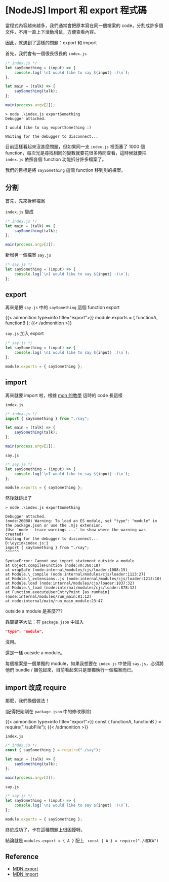 # [NodeJS] Import 和 export 程式碼


當程式內容越來越多，我們通常會把原本寫在同一個檔案的 code，分割成許多個文件，不用一直上下滾動滑鼠，方便查看內容。

因此，就遇到了這樣的問題：export 和 import

首先，我們會有一個很長很長的 `index.js`

```javascript
/* index.js */
let saySomething = (input) => {
	console.log(`\nI would like to say ${input} :)\n`);
};

let main = (talk) => {
	saySomething(talk);
};

main(process.argv[2]);
```

```
> node .\index.js exportSomething
Debugger attached.

I would like to say exportSomething :)

Waiting for the debugger to disconnect...
```

目前這樣看起來沒甚麼問題，但如果同一支 `index.js` 裡面塞了 1000 個 function，每次光是尋找相同的變數就要花很多時間查看，這時候就要把 `index.js` 依照各個 function 功能拆分許多檔案了。

我們的目標是將 `saySomething` 這個 function 移到別的檔案。

## 分割

首先，先來拆解檔案

`index.js` 變成

```javascript
/* index.js */
let main = (talk) => {
	saySomething(talk);
};

main(process.argv[2]);
```

新增另一個檔案 `say.js`

```javascript
/* say.js */
let saySomething = (input) => {
	console.log(`\nI would like to say ${input} :)\n`);
};
```

## export

再來是把 `say.js` 中的 `saySomething` 這個 function export

{{< admonition type=info title="export">}}
module.exports = { functionA, functionB };
{{< /admonition >}}

`say.js` 加入 export

```javascript
/* say.js */
let saySomething = (input) => {
	console.log(`\nI would like to say ${input} :)\n`);
};

module.exports = { saySomething };
```

## import

再來就要 import 啦，根據 [mdn 的教學](https://developer.mozilla.org/zh-TW/docs/Web/JavaScript/Reference/Statements/import) 這時的 code 長這樣

`index.js`

```javascript
/* index.js */
import { saySomething } from "./say";

let main = (talk) => {
	saySomething(talk);
};

main(process.argv[2]);
```

`say.js`

```javascript
/* say.js */
let saySomething = (input) => {
	console.log(`\nI would like to say ${input} :)\n`);
};

module.exports = { saySomething };
```

然後就跳出了

```
> node .\index.js exportSomething

Debugger attached.
(node:26088) Warning: To load an ES module, set "type": "module" in the package.json or use the .mjs extension.
(Use `node --trace-warnings ...` to show where the warning was created)
Waiting for the debugger to disconnect...
D:\eyzim\index.js:1
import { saySomething } from "./say";
^^^^^^

SyntaxError: Cannot use import statement outside a module
at Object.compileFunction (node:vm:360:18)
at wrapSafe (node:internal/modules/cjs/loader:1088:15)
at Module.\_compile (node:internal/modules/cjs/loader:1123:27)
at Module.\_extensions..js (node:internal/modules/cjs/loader:1213:10)
at Module.load (node:internal/modules/cjs/loader:1037:32)
at Module.\_load (node:internal/modules/cjs/loader:878:12)
at Function.executeUserEntryPoint [as runMain] (node:internal/modules/run_main:81:12)
at node:internal/main/run_main_module:23:47

```

outside a module 是甚麼???

靠關鍵字大法：在 `package.json` 中加入

```json
"type": "module",
```

沒用。

還是一樣 outside a module。

每個檔案是一個單獨的 module，如果我想要在 `index.js` 中使用 `say.js`，必須將他們 bundle / 捆包起來，目前看起來只是單獨執行一個檔案而已。

## import 改成 require

那麼，我們換個做法！

(記得把剛剛在 `package.json` 中的修改移除)

{{< admonition type=info title="export">}}
const { functionA, functionB } = require("./subFile");
{{< /admonition >}}

`index.js`

```javascript
/* index.js */
const { saySomething } = require("./say");

let main = (talk) => {
	saySomething(talk);
};

main(process.argv[2]);
```

`say.js`

```javascript
/* say.js */
let saySomething = (input) => {
	console.log(`\nI would like to say ${input} :)\n`);
};

module.exports = { saySomething };
```

終於成功了，卡在這種問題上很困擾呀。

結論就是 `modules.export = { A }` 配上 ` const { A } = require("./檔案A")`

## Reference

-   [MDN export](https://developer.mozilla.org/zh-TW/docs/Web/JavaScript/Reference/Statements/export)
-   [MDN import](https://developer.mozilla.org/zh-TW/docs/Web/JavaScript/Reference/Statements/import)

